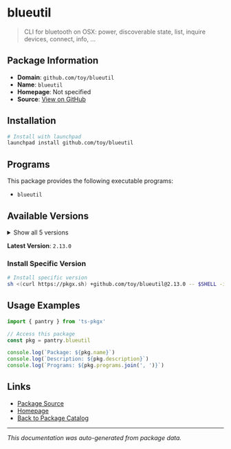 # blueutil

> CLI for bluetooth on OSX: power, discoverable state, list, inquire devices, connect, info, …

## Package Information

- **Domain**: `github.com/toy/blueutil`
- **Name**: `blueutil`
- **Homepage**: Not specified
- **Source**: [View on GitHub](https://github.com/pkgxdev/pantry/tree/main/projects/github.com/toy/blueutil/package.yml)

## Installation

```bash
# Install with launchpad
launchpad install github.com/toy/blueutil
```

## Programs

This package provides the following executable programs:

- `blueutil`

## Available Versions

<details>
<summary>Show all 5 versions</summary>

- `2.13.0`, `2.12.0`, `2.11.0`, `2.10.0`, `2.9.1`

</details>

**Latest Version**: `2.13.0`

### Install Specific Version

```bash
# Install specific version
sh <(curl https://pkgx.sh) +github.com/toy/blueutil@2.13.0 -- $SHELL -i
```

## Usage Examples

```typescript
import { pantry } from 'ts-pkgx'

// Access this package
const pkg = pantry.blueutil

console.log(`Package: ${pkg.name}`)
console.log(`Description: ${pkg.description}`)
console.log(`Programs: ${pkg.programs.join(', ')}`)
```

## Links

- [Package Source](https://github.com/pkgxdev/pantry/tree/main/projects/github.com/toy/blueutil/package.yml)
- [Homepage](#)
- [Back to Package Catalog](../../../package-catalog.md)

---

*This documentation was auto-generated from package data.*
